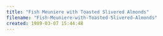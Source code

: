 ```yaml
---
title: "Fish Meuniere with Toasted Slivered Almonds"
filename: "Fish-Meuniere-with-Toasted-Slivered-Almonds"
created: 1989-03-07 15:44:48
---
```

